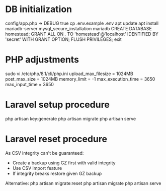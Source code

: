 # DB initialization
config/app.php -> DEBUG true
cp .env.example .env
apt update
apt install mariadb-server
mysql_secure_installation
mariadb
CREATE DATABASE homestead;
GRANT ALL ON *.* TO 'homestead'@'localhost' IDENTIFIED BY 'secret' WITH GRANT OPTION;
FLUSH PRIVILEGES;
exit

# PHP adjustments
sudo vi /etc/php/8.1/cli/php.ini 
upload_max_filesize = 1024MB
post_max_size = 1024MB
memory_limit = -1
max_execution_time = 3650
max_input_time = 3650

# Laravel setup procedure
php artisan key:generate
php artisan migrate
php artisan serve

# Laravel reset procedure
As CSV integrity can't be guaranteed:
- Create a backup using GZ first with valid integrity
- Use CSV import feature
- If integrity breaks restore given GZ backup

Alternative:
php artisan migrate:reset
php artisan migrate
php artisan serve
